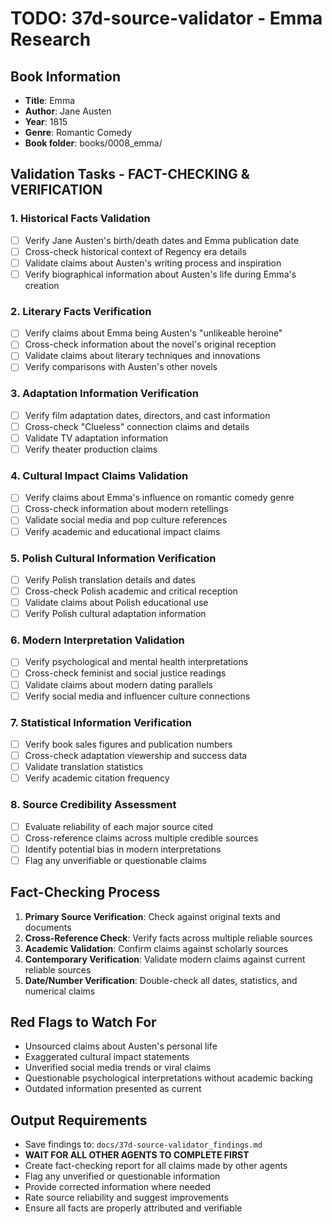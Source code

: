 # TODO: 37d-source-validator - Emma Research

## Book Information
- **Title**: Emma
- **Author**: Jane Austen
- **Year**: 1815
- **Genre**: Romantic Comedy
- **Book folder**: books/0008_emma/

## Validation Tasks - FACT-CHECKING & VERIFICATION

### 1. Historical Facts Validation
- [ ] Verify Jane Austen's birth/death dates and Emma publication date
- [ ] Cross-check historical context of Regency era details
- [ ] Validate claims about Austen's writing process and inspiration
- [ ] Verify biographical information about Austen's life during Emma's creation

### 2. Literary Facts Verification
- [ ] Verify claims about Emma being Austen's "unlikeable heroine"
- [ ] Cross-check information about the novel's original reception
- [ ] Validate claims about literary techniques and innovations
- [ ] Verify comparisons with Austen's other novels

### 3. Adaptation Information Verification
- [ ] Verify film adaptation dates, directors, and cast information
- [ ] Cross-check "Clueless" connection claims and details
- [ ] Validate TV adaptation information
- [ ] Verify theater production claims

### 4. Cultural Impact Claims Validation
- [ ] Verify claims about Emma's influence on romantic comedy genre
- [ ] Cross-check information about modern retellings
- [ ] Validate social media and pop culture references
- [ ] Verify academic and educational impact claims

### 5. Polish Cultural Information Verification
- [ ] Verify Polish translation details and dates
- [ ] Cross-check Polish academic and critical reception
- [ ] Validate claims about Polish educational use
- [ ] Verify Polish cultural adaptation information

### 6. Modern Interpretation Validation
- [ ] Verify psychological and mental health interpretations
- [ ] Cross-check feminist and social justice readings
- [ ] Validate claims about modern dating parallels
- [ ] Verify social media and influencer culture connections

### 7. Statistical Information Verification
- [ ] Verify book sales figures and publication numbers
- [ ] Cross-check adaptation viewership and success data
- [ ] Validate translation statistics
- [ ] Verify academic citation frequency

### 8. Source Credibility Assessment
- [ ] Evaluate reliability of each major source cited
- [ ] Cross-reference claims across multiple credible sources
- [ ] Identify potential bias in modern interpretations
- [ ] Flag any unverifiable or questionable claims

## Fact-Checking Process
1. **Primary Source Verification**: Check against original texts and documents
2. **Cross-Reference Check**: Verify facts across multiple reliable sources
3. **Academic Validation**: Confirm claims against scholarly sources
4. **Contemporary Verification**: Validate modern claims against current reliable sources
5. **Date/Number Verification**: Double-check all dates, statistics, and numerical claims

## Red Flags to Watch For
- Unsourced claims about Austen's personal life
- Exaggerated cultural impact statements
- Unverified social media trends or viral claims
- Questionable psychological interpretations without academic backing
- Outdated information presented as current

## Output Requirements
- Save findings to: `docs/37d-source-validator_findings.md`
- **WAIT FOR ALL OTHER AGENTS TO COMPLETE FIRST**
- Create fact-checking report for all claims made by other agents
- Flag any unverified or questionable information
- Provide corrected information where needed
- Rate source reliability and suggest improvements
- Ensure all facts are properly attributed and verifiable